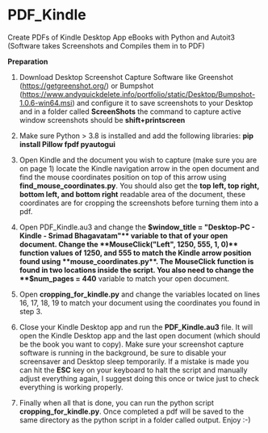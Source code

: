 # PDF_Kindle
Create PDFs of Kindle Desktop App eBooks with Python and Autoit3 (Software takes Screenshots and Compiles them in to PDF)

**Preparation**

1) Download Desktop Screenshot Capture Software like Greenshot (https://getgreenshot.org/) or Bumpshot (https://www.andyquickdelete.info/portfolio/static/Desktop/Bumpshot-1.0.6-win64.msi) and configure it to save screenshots to your Desktop and in a folder called **ScreenShots** the command to capture active window screenshots should be **shift+printscreen**

2) Make sure Python > 3.8 is installed and add the following libraries: **pip install Pillow fpdf pyautogui**

3) Open Kindle and the document you wish to capture (make sure you are on page 1) locate the Kindle navigation arrow in the open document and find the mouse coordinates position on top of this arrow using **find_mouse_coordinates.py**. You should also get the **top left, top right, bottom left, and bottom right** readable area of the document, these coordinates are for cropping the screenshots before turning them into a pdf.

4) Open PDF_Kindle.au3 and change the **$window_title = "Desktop-PC - Kindle - Srimad Bhagavatam"** variable to that of your open document. Change the **MouseClick("Left", 1250, 555, 1, 0)** function values of 1250, and 555 to match the Kindle arrow position found using **mouse_coordinates.py**. The MouseClick function is found in two locations inside the script. You also need to change the **$num_pages = 440** variable to match your open document.

5) Open **cropping_for_kindle.py** and change the variables located on lines 16, 17, 18, 19 to match your document using the coordinates you found in step 3.

6) Close your Kindle Desktop app and run the **PDF_Kindle.au3** file. It will open the Kindle Desktop app and the last open document (which should be the book you want to copy). Make sure your screenshot capture software is running in the background, be sure to disable your screensaver and Desktop sleep temporarily. If a mistake is made you can hit the **ESC** key on your keyboard to halt the script and manually adjust everything again, I suggest doing this once or twice just to check everything is working properly.

7) Finally when all that is done, you can run the python script **cropping_for_kindle.py**. Once completed a pdf will be saved to the same directory as the python script in a folder called output. Enjoy :-) 
